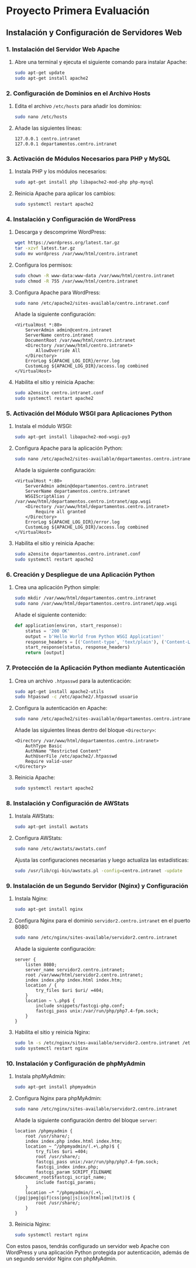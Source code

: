# Proyecto Primera Evaluación

## Instalación y Configuración de Servidores Web

### 1. Instalación del Servidor Web Apache
1. Abre una terminal y ejecuta el siguiente comando para instalar Apache:
    ```sh
    sudo apt-get update
    sudo apt-get install apache2
    ```

### 2. Configuración de Dominios en el Archivo Hosts
1. Edita el archivo `/etc/hosts` para añadir los dominios:
    ```sh
    sudo nano /etc/hosts
    ```
2. Añade las siguientes líneas:
    ```
    127.0.0.1 centro.intranet
    127.0.0.1 departamentos.centro.intranet
    ```

### 3. Activación de Módulos Necesarios para PHP y MySQL
1. Instala PHP y los módulos necesarios:
    ```sh
    sudo apt-get install php libapache2-mod-php php-mysql
    ```
2. Reinicia Apache para aplicar los cambios:
    ```sh
    sudo systemctl restart apache2
    ```

### 4. Instalación y Configuración de WordPress
1. Descarga y descomprime WordPress:
    ```sh
    wget https://wordpress.org/latest.tar.gz
    tar -xzvf latest.tar.gz
    sudo mv wordpress /var/www/html/centro.intranet
    ```
2. Configura los permisos:
    ```sh
    sudo chown -R www-data:www-data /var/www/html/centro.intranet
    sudo chmod -R 755 /var/www/html/centro.intranet
    ```
3. Configura Apache para WordPress:
    ```sh
    sudo nano /etc/apache2/sites-available/centro.intranet.conf
    ```
    Añade la siguiente configuración:
    ```
    <VirtualHost *:80>
        ServerAdmin admin@centro.intranet
        ServerName centro.intranet
        DocumentRoot /var/www/html/centro.intranet
        <Directory /var/www/html/centro.intranet>
            AllowOverride All
        </Directory>
        ErrorLog ${APACHE_LOG_DIR}/error.log
        CustomLog ${APACHE_LOG_DIR}/access.log combined
    </VirtualHost>
    ```
4. Habilita el sitio y reinicia Apache:
    ```sh
    sudo a2ensite centro.intranet.conf
    sudo systemctl restart apache2
    ```

### 5. Activación del Módulo WSGI para Aplicaciones Python
1. Instala el módulo WSGI:
    ```sh
    sudo apt-get install libapache2-mod-wsgi-py3
    ```
2. Configura Apache para la aplicación Python:
    ```sh
    sudo nano /etc/apache2/sites-available/departamentos.centro.intranet.conf
    ```
    Añade la siguiente configuración:
    ```
    <VirtualHost *:80>
        ServerAdmin admin@departamentos.centro.intranet
        ServerName departamentos.centro.intranet
        WSGIScriptAlias / /var/www/html/departamentos.centro.intranet/app.wsgi
        <Directory /var/www/html/departamentos.centro.intranet>
            Require all granted
        </Directory>
        ErrorLog ${APACHE_LOG_DIR}/error.log
        CustomLog ${APACHE_LOG_DIR}/access.log combined
    </VirtualHost>
    ```
3. Habilita el sitio y reinicia Apache:
    ```sh
    sudo a2ensite departamentos.centro.intranet.conf
    sudo systemctl restart apache2
    ```

### 6. Creación y Despliegue de una Aplicación Python
1. Crea una aplicación Python simple:
    ```sh
    sudo mkdir /var/www/html/departamentos.centro.intranet
    sudo nano /var/www/html/departamentos.centro.intranet/app.wsgi
    ```
    Añade el siguiente contenido:
    ```python
    def application(environ, start_response):
        status = '200 OK'
        output = b'Hello World from Python WSGI Application!'
        response_headers = [('Content-type', 'text/plain'), ('Content-Length', str(len(output)))]
        start_response(status, response_headers)
        return [output]
    ```

### 7. Protección de la Aplicación Python mediante Autenticación
1. Crea un archivo `.htpasswd` para la autenticación:
    ```sh
    sudo apt-get install apache2-utils
    sudo htpasswd -c /etc/apache2/.htpasswd usuario
    ```
2. Configura la autenticación en Apache:
    ```sh
    sudo nano /etc/apache2/sites-available/departamentos.centro.intranet.conf
    ```
    Añade las siguientes líneas dentro del bloque `<Directory>`:
    ```
    <Directory /var/www/html/departamentos.centro.intranet>
        AuthType Basic
        AuthName "Restricted Content"
        AuthUserFile /etc/apache2/.htpasswd
        Require valid-user
    </Directory>
    ```
3. Reinicia Apache:
    ```sh
    sudo systemctl restart apache2
    ```

### 8. Instalación y Configuración de AWStats
1. Instala AWStats:
    ```sh
    sudo apt-get install awstats
    ```
2. Configura AWStats:
    ```sh
    sudo nano /etc/awstats/awstats.conf
    ```
    Ajusta las configuraciones necesarias y luego actualiza las estadísticas:
    ```sh
    sudo /usr/lib/cgi-bin/awstats.pl -config=centro.intranet -update
    ```

### 9. Instalación de un Segundo Servidor (Nginx) y Configuración
1. Instala Nginx:
    ```sh
    sudo apt-get install nginx
    ```
2. Configura Nginx para el dominio `servidor2.centro.intranet` en el puerto 8080:
    ```sh
    sudo nano /etc/nginx/sites-available/servidor2.centro.intranet
    ```
    Añade la siguiente configuración:
    ```
    server {
        listen 8080;
        server_name servidor2.centro.intranet;
        root /var/www/html/servidor2.centro.intranet;
        index index.php index.html index.htm;
        location / {
            try_files $uri $uri/ =404;
        }
        location ~ \.php$ {
            include snippets/fastcgi-php.conf;
            fastcgi_pass unix:/var/run/php/php7.4-fpm.sock;
        }
    }
    ```
3. Habilita el sitio y reinicia Nginx:
    ```sh
    sudo ln -s /etc/nginx/sites-available/servidor2.centro.intranet /etc/nginx/sites-enabled/
    sudo systemctl restart nginx
    ```

### 10. Instalación y Configuración de phpMyAdmin
1. Instala phpMyAdmin:
    ```sh
    sudo apt-get install phpmyadmin
    ```
2. Configura Nginx para phpMyAdmin:
    ```sh
    sudo nano /etc/nginx/sites-available/servidor2.centro.intranet
    ```
    Añade la siguiente configuración dentro del bloque `server`:
    ```
    location /phpmyadmin {
        root /usr/share/;
        index index.php index.html index.htm;
        location ~ ^/phpmyadmin/(.+\.php)$ {
            try_files $uri =404;
            root /usr/share/;
            fastcgi_pass unix:/var/run/php/php7.4-fpm.sock;
            fastcgi_index index.php;
            fastcgi_param SCRIPT_FILENAME $document_root$fastcgi_script_name;
            include fastcgi_params;
        }
        location ~* ^/phpmyadmin/(.+\.(jpg|jpeg|gif|css|png|js|ico|html|xml|txt))$ {
            root /usr/share/;
        }
    }
    ```
3. Reinicia Nginx:
    ```sh
    sudo systemctl restart nginx
    ```

Con estos pasos, tendrás configurado un servidor web Apache con WordPress y una aplicación Python protegida por autenticación, además de un segundo servidor Nginx con phpMyAdmin.
